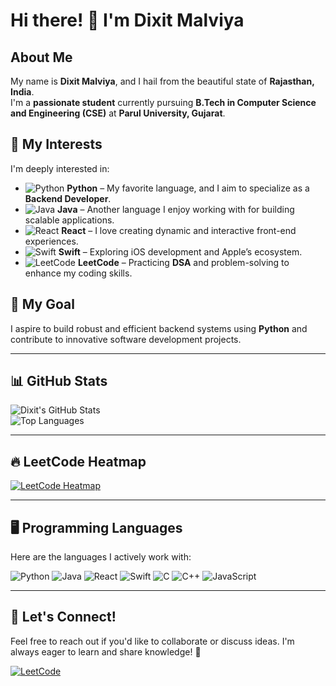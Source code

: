 # Hi there! 👋 I'm Dixit Malviya  

## About Me  
My name is **Dixit Malviya**, and I hail from the beautiful state of **Rajasthan, India**.  
I'm a **passionate student** currently pursuing **B.Tech in Computer Science and Engineering (CSE)** at **Parul University, Gujarat**.  

## 🚀 My Interests  
I'm deeply interested in:  
- ![Python](https://img.shields.io/badge/-Python-3776AB?style=flat&logo=python&logoColor=white) **Python** – My favorite language, and I aim to specialize as a **Backend Developer**.  
- ![Java](https://img.shields.io/badge/-Java-007396?style=flat&logo=java&logoColor=white) **Java** – Another language I enjoy working with for building scalable applications.  
- ![React](https://img.shields.io/badge/-React-61DAFB?style=flat&logo=react&logoColor=white) **React** – I love creating dynamic and interactive front-end experiences.  
- ![Swift](https://img.shields.io/badge/-Swift-FA7343?style=flat&logo=swift&logoColor=white) **Swift** – Exploring iOS development and Apple’s ecosystem.  
- ![LeetCode](https://img.shields.io/badge/-LeetCode-FFA116?style=flat&logo=leetcode&logoColor=white) **LeetCode** – Practicing **DSA** and problem-solving to enhance my coding skills.  
  

## 🎯 My Goal  
I aspire to build robust and efficient backend systems using **Python** and contribute to innovative software development projects.  

---

## 📊 GitHub Stats  
![Dixit's GitHub Stats](https://github-readme-stats.vercel.app/api?username=dixit-00&show_icons=true&theme=radical)  
![Top Languages](https://github-readme-stats.vercel.app/api/top-langs/?username=dixit-00&layout=compact&theme=radical)  

---

## 🔥 LeetCode Heatmap  
[![LeetCode Heatmap](https://leetcard.jacoblin.cool/dixit_malviyaa?theme=dark&ext=heatmap)](https://leetcode.com/u/dixit_malviyaa/)  

---

## 🖥️ Programming Languages  
Here are the languages I actively work with:  

![Python](https://img.shields.io/badge/-Python-3776AB?style=for-the-badge&logo=python&logoColor=white)  ![Java](https://img.shields.io/badge/-Java-007396?style=for-the-badge&logo=java&logoColor=white)  ![React](https://img.shields.io/badge/-React-61DAFB?style=for-the-badge&logo=react&logoColor=white)  ![Swift](https://img.shields.io/badge/-Swift-FA7343?style=for-the-badge&logo=swift&logoColor=white)  ![C](https://img.shields.io/badge/-C-A8B9CC?style=for-the-badge&logo=c&logoColor=white)  ![C++](https://img.shields.io/badge/-C++-00599C?style=for-the-badge&logo=c%2B%2B&logoColor=white)  ![JavaScript](https://img.shields.io/badge/-JavaScript-F7DF1E?style=for-the-badge&logo=javascript&logoColor=black)  

---

## 🔗 Let's Connect!  
Feel free to reach out if you'd like to collaborate or discuss ideas. I'm always eager to learn and share knowledge! 🚀  

[![LeetCode](https://img.shields.io/badge/LeetCode-000?style=for-the-badge&logo=leetcode&logoColor=FFA116)](https://leetcode.com/u/dixit_malviyaa/)  
